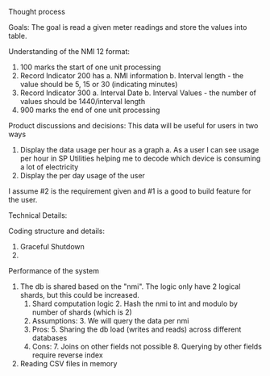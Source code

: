Thought process

Goals:
The goal is read a given meter readings and store the values into table.

Understanding of the NMI 12 format:
1. 100 marks the start of one unit processing
2. Record Indicator 200 has 
   a. NMI information
   b. Interval length - the value should be 5, 15 or 30 (indicating minutes)
3. Record Indicator 300
   a. Interval Date
   b. Interval Values - the number of values should be 1440/interval length
4. 900 marks the end of one unit processing

Product discussions and decisions:
This data will be useful for users in two ways
1. Display the data usage per hour as a graph
    a. As a user I can see usage per hour in SP Utilities helping me to decode which device is consuming a lot of electricity
2. Display the per day usage of the user

I assume #2 is the requirement given and #1 is a good to build feature for the user.

Technical Details:


Coding structure and details:

1. Graceful Shutdown
2. 


Performance of the system
1. The db is shared based on the "nmi". The logic only have 2 logical shards, but this could be increased.
   1. Shard computation logic
      2. Hash the nmi to int and modulo by number of shards (which is 2)
   2. Assumptions:
      3. We will query the data per nmi
   4. Pros:
      5. Sharing the db load (writes and reads) across different databases
   6. Cons:
      7. Joins on other fields not possible
      8. Querying by other fields require reverse index
9. Reading CSV files in memory
